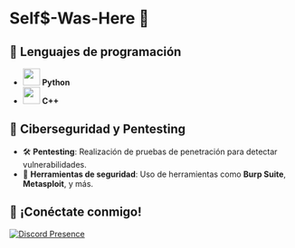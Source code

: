 # Self$-Was-Here 👋

## 🚀 Lenguajes de programación

- <img src="https://upload.wikimedia.org/wikipedia/commons/thumb/c/c3/Python-logo-notext.svg/512px-Python-logo-notext.svg.png" width="30" /> **Python**
- <img src="https://upload.wikimedia.org/wikipedia/commons/thumb/1/18/ISO_C%2B%2B_Logo.svg/1200px-ISO_C%2B%2B_Logo.svg.png" width="30" /> **C++**

## 🔐 Ciberseguridad y Pentesting
- 🛠️ **Pentesting**: Realización de pruebas de penetración para detectar vulnerabilidades.
- 🔐 **Herramientas de seguridad**: Uso de herramientas como **Burp Suite**, **Metasploit**, y más.

## 💬 ¡Conéctate conmigo!

[![Discord Presence](https://lanyard.cnrad.dev/api/1323084017502912522)](https://discord.com/users/1192236348808101908)
